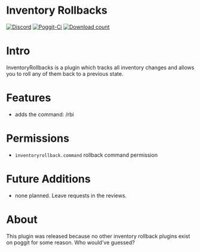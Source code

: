# Inventory Rollbacks
[![Discord](https://img.shields.io/badge/chat-on%20discord-7289da.svg)](https://discord.gg/R7kdetE)
[![Poggit-Ci](https://poggit.pmmp.io/ci.shield/jasonwynn10/InventoryRollbacks/InventoryRollbacks)](https://poggit.pmmp.io/ci/jasonwynn10/InventoryRollbacks/InventoryRollbacks)
[![Download count](https://poggit.pmmp.io/shield.dl.total/InventoryRollbacks)](https://poggit.pmmp.io/p/InventoryRollbacks)

# Intro
InventoryRollbacks is a plugin which tracks all inventory changes and allows you to roll any of them back to a previous state.

# Features
* adds the command: /rbi

# Permissions
* `inventoryrollback.command` rollback command permission

# Future Additions
* none planned. Leave requests in the reviews.

# About
This plugin was released because no other inventory rollback plugins exist on poggit for some reason. Who would've guessed?